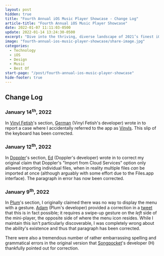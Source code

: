 ```yaml
---
layout: post
hidden: true
title: "Fourth Annual iOS Music Player Showcase - Change Log"
article-title: "Fourth Annual iOS Music Player Showcase"
date: 2022-01-07 11:11:03-0500
update: 2022-01-14 13:24:30-0500
excerpt: "Dive into the thriving, diverse landscape of 2021’s finest iOS music players."
image: "fourth-annual-ios-music-player-showcase/share-image.jpg"
categories:
  - Technology
  - iOS
  - Design
  - Music
  - Best Of
start-page: "/post/fourth-annual-ios-music-player-showcase"
hide-footer: true
---
```


## Change Log

### January 14<sup>th</sup>, 2022

In [Vinyl Fetish](/post/fourth-annual-ios-music-player-showcase/18)'s section, [German](https://twitter.com/VinylFetishApp) (Vinyl Fetish's developer) wrote in to report a case where I accidentally referred to the app as [Vinyls](/post/fourth-annual-ios-music-player-showcase/2#-vinyls). This slip of the keyboard has been corrected.

### January 12<sup>th</sup>, 2022

In [Doppler](/post/fourth-annual-ios-music-player-showcase/9)'s section, [Ed](https://twitter.com/edwellbrook) (Doppler's developer) wrote in to correct my original claim that Doppler's "Import from Cloud Services" option only allowed importing individual files, when in reality multiple files *can* be imported at once (although arguably with some effort due to the Files.app interface). The paragraph in error has now been corrected.

### January 9<sup>th</sup>, 2022

In [Plum](/post/fourth-annual-ios-music-player-showcase/16)'s section, I originally claimed there was no way to display the menu with a gesture. [Adam](https://twitter.com/adwienc) (Plum's developer) provided a correction in a [tweet](https://twitter.com/adwienc/status/1480167465992835076) that this is in fact possible; it requires a swipe-up gesture on the *left* side of the mini-player, the opposite side of where the menu icon resides. While I maintain this isn't particularly discoverable, I was completely wrong about the ability's existence and thus that paragraph has been corrected.

There were also a tremendous number of rather embarrassing spelling and grammatical errors in the original version that [Songpocket](https://songpocket.app)'s developer (H) thankfully pointed out for correction.